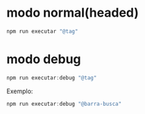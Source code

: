 # modo normal(headed)
``` javascript
npm run executar "@tag"
```

# modo debug
``` javascript
npm run executar:debug "@tag"
```

Exemplo:
```javascript
npm run executar:debug "@barra-busca"
```
